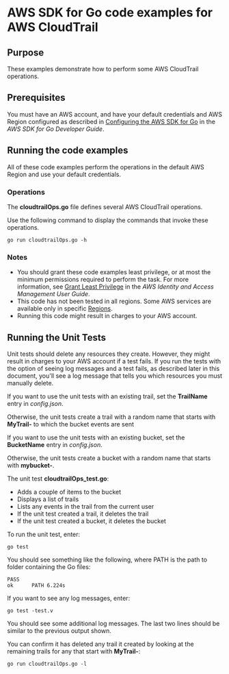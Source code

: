 # AWS SDK for Go code examples for AWS CloudTrail

## Purpose

These examples demonstrate how to perform some AWS CloudTrail operations.

## Prerequisites

You must have an AWS account, and have your default credentials and AWS Region
configured as described in
[Configuring the AWS SDK for Go](https://docs.aws.amazon.com/sdk-for-go/v1/developer-guide/configuring-sdk.html)
in the *AWS SDK for Go Developer Guide*.

## Running the code examples

All of these code examples perform the operations in the default AWS Region
and use your default credentials.

### Operations

The **cloudtrailOps.go** file defines several AWS CloudTrail operations.

Use the following command to display the commands that invoke these operations.

`go run cloudtrailOps.go -h`

### Notes

- You should grant these code examples least privilege,
  or at most the minimum permissions required to perform the task.
  For more information, see
  [Grant Least Privilege](https://docs.aws.amazon.com/IAM/latest/UserGuide/best-practices.html#grant-least-privilege)
  in the *AWS Identity and Access Management User Guide*.
- This code has not been tested in all regions.
  Some AWS services are available only in specific
  [Regions](https://aws.amazon.com/about-aws/global-infrastructure/regional-product-services).
- Running this code might result in charges to your AWS account.

## Running the Unit Tests

Unit tests should delete any resources they create.
However, they might result in charges to your
AWS account if a test fails.
If you run the tests with the option of seeing log messages and a test fails,
as described later in this document,
you'll see a log message that tells you which resources you must manually delete.

If you want to use the unit tests with an existing trail,
set the **TrailName** entry in *config.json*.

Otherwise, the unit tests create a trail with a random name that starts with **MyTrail-** to which the bucket events are sent

If you want to use the unit tests with an existing bucket,
set the **BucketName** entry in *config.json*.

Otherwise, the unit tests create a bucket with a random name that starts with **mybucket-**.

The unit test **cloudtrailOps_test.go**:

- Adds a couple of items to the bucket
- Displays a list of trails
- Lists any events in the trail from the current user
- If the unit test created a trail, it deletes the trail
- If the unit test created a bucket, it deletes the bucket

To run the unit test, enter:

`go test`

You should see something like the following,
where PATH is the path to folder containing the Go files:

```
PASS
ok      PATH 6.224s
```

If you want to see any log messages, enter:

`go test -test.v`

You should see some additional log messages.
The last two lines should be similar to the previous output shown.

You can confirm it has deleted any trail it created by looking at the remaining trails
for any that start with **MyTrail-**:

`go run cloudtrailOps.go -l`